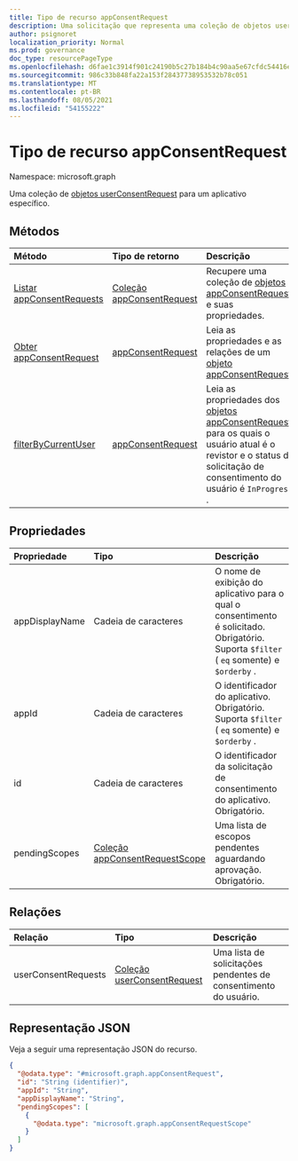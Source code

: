 ```yaml
---
title: Tipo de recurso appConsentRequest
description: Uma solicitação que representa uma coleção de objetos userConsentRequest para um aplicativo específico.
author: psignoret
localization_priority: Normal
ms.prod: governance
doc_type: resourcePageType
ms.openlocfilehash: d6fae1c3914f901c24190b5c27b184b4c90aa5e67cfdc54416ec5e6f81703361
ms.sourcegitcommit: 986c33b848fa22a153f28437738953532b78c051
ms.translationtype: MT
ms.contentlocale: pt-BR
ms.lasthandoff: 08/05/2021
ms.locfileid: "54155222"
---
```

# <a name="appconsentrequest-resource-type"></a>Tipo de recurso appConsentRequest

Namespace: microsoft.graph

Uma coleção de [objetos userConsentRequest](../resources/userconsentrequest.md) para um aplicativo específico.

## <a name="methods"></a>Métodos

|Método|Tipo de retorno|Descrição|
|:---|:---|:---|
|[Listar appConsentRequests](../api/appconsentrequest-list.md)|[Coleção appConsentRequest](../resources/appconsentrequest.md)|Recupere uma coleção de [objetos appConsentRequest](appconsentrequest.md) e suas propriedades.|
|[Obter appConsentRequest](../api/appconsentrequest-get.md)|[appConsentRequest](../resources/appconsentrequest.md)|Leia as propriedades e as relações de um [objeto appConsentRequest.](../resources/appconsentrequest.md)|
|[filterByCurrentUser](../api/appconsentrequest-filterByCurrentUser.md)|[appConsentRequest](../resources/appconsentrequest.md)|Leia as propriedades dos [objetos appConsentRequest](../resources/appconsentrequest.md) para os quais o usuário atual é o revistor e o status da solicitação de consentimento do usuário é `InProgress` . |

## <a name="properties"></a>Propriedades

|Propriedade|Tipo|Descrição|
|:---|:---|:---|
|appDisplayName|Cadeia de caracteres|O nome de exibição do aplicativo para o qual o consentimento é solicitado. Obrigatório. Suporta `$filter` ( `eq` somente) e `$orderby` . |
|appId|Cadeia de caracteres|O identificador do aplicativo. Obrigatório. Suporta `$filter` ( `eq` somente) e `$orderby` . |
|id|Cadeia de caracteres|O identificador da solicitação de consentimento do aplicativo. Obrigatório.|
|pendingScopes|[Coleção appConsentRequestScope](../resources/appconsentrequestscope.md)|Uma lista de escopos pendentes aguardando aprovação. Obrigatório.|

## <a name="relationships"></a>Relações

|Relação|Tipo|Descrição|
|:---|:---|:---|
|userConsentRequests|[Coleção userConsentRequest](../resources/userconsentrequest.md)|Uma lista de solicitações pendentes de consentimento do usuário.|

## <a name="json-representation"></a>Representação JSON

Veja a seguir uma representação JSON do recurso.
<!-- {
  "blockType": "resource",
  "keyProperty": "id",
  "@odata.type": "microsoft.graph.appConsentRequest",
  "openType": false
}
-->
``` json
{
  "@odata.type": "#microsoft.graph.appConsentRequest",
  "id": "String (identifier)",
  "appId": "String",
  "appDisplayName": "String",
  "pendingScopes": [
    {
      "@odata.type": "microsoft.graph.appConsentRequestScope"
    }
  ]
}
```
